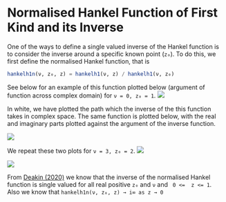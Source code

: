 # Normalised Hankel Function of First Kind and its Inverse

One of the ways to define a single valued inverse of the Hankel function is to
consider the inverse around a specific known point (`z₀`).
To do this, we first define the normalised Hankel function, that is
```julia
hankelh1n(ν, z₀, z) = hankelh1(ν, z) / hankelh1(ν, z₀)

```

See below for an example of this function plotted below (argument of function across complex domain)
for `ν = 0, z₀ = 1`.
![](../plots/hankelh1n_nu_0_z_0_1_complex_arg.png)

In white, we have plotted the path which the inverse of the this function takes in complex space.
The same function is plotted below, with the real and imaginary parts plotted against the argument of the inverse function.

![](../plots/invhankelh1n_nu_0_z_0_1_real_arg.svg)

We repeat these two plots for `ν = 3, z₀ = 2`.
![](../plots/hankelh1n_nu_3_z_0_2_complex_arg.png)

![](../plots/invhankelh1n_nu_3_z_0_2_real_arg.svg)

From [Deakin (2020)](https://www.research.manchester.ac.uk/portal/en/theses/optimal-pml-transformations-for-the-helmholtz-equation(2617fdfb-06e9-4fbf-9bfc-934f6b361572).html) we know that the inverse of the normalised Hankel function is single valued for 
all real positive `z₀` and `ν` and ` 0 <=  z <= 1`.
Also we know that `hankelh1n(ν, z₀, z) → i∞ as z → 0`

